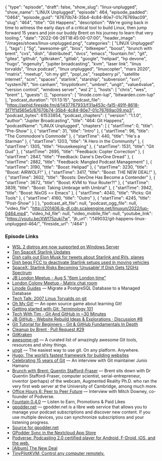 {
  "type": "episode",
  "draft": false,
  "show_slug": "linux-unplugged",
  "show_name": "LINUX Unplugged",
  "episode": 464,
  "episode_padded": "0464",
  "episode_guid": "87670b74-35b4-4c84-80e7-01c76769ac09",
  "slug": "464",
  "title": "Git Happens",
  "description": "We're going back in time to witness the early days of a critical tool to build Linux, then jump forward 15 years and join our buddy Brent on his journey to learn that very tooling.",
  "date": "2022-06-26T18:45:00-07:00",
  "header_image": "/images/shows/linux-unplugged.png",
  "categories": [
    "LINUX Unplugged"
  ],
  "tags": [
    "5g",
    "awesome-git",
    "bios",
    "bitkeeper",
    "boost",
    "brunch with brent",
    "cvs",
    "dish",
    "distributed",
    "dvcs",
    "emacs",
    "fountain.fm",
    "git",
    "gitea",
    "github",
    "gitkraken",
    "gitlab",
    "google",
    "helipad",
    "hp devone",
    "hugo",
    "ingenuity",
    "jupiter broadcasting",
    "kvm",
    "laser link",
    "linus torvalds",
    "linux podcast",
    "linux unplugged",
    "linuxcopter",
    "mars 2020",
    "matrix",
    "meetup",
    "oh my git!",
    "pop!_os",
    "raspberry pi",
    "satellite internet",
    "scm",
    "spacex",
    "starlink",
    "starship",
    "subversion",
    "svn",
    "system76",
    "tim canham",
    "tinypilotkvm",
    "umbrel",
    "ungit",
    "value4value",
    "version control",
    "windows server",
    "wsl 2"
  ],
  "hosts": [
    "chris",
    "wes",
    "brent"
  ],
  "guests": [],
  "sponsors": [
    "linode.com-lup",
    "bitwarden.com-lup"
  ],
  "podcast_duration": "01:13:15",
  "podcast_file": "https://aphid.fireside.fm/d/1437767933/f31a453c-fa15-491f-8618-3f71f1d565e5/87670b74-35b4-4c84-80e7-01c76769ac09.mp3",
  "podcast_bytes": 61533854,
  "podcast_chapters": {
    "version": "1.1.0",
    "author": "Jupiter Broadcasting",
    "title": "464: Git Happens",
    "podcastName": "LINUX Unplugged",
    "chapters": [
      {
        "startTime": 0,
        "title": "Pre-Show"
      },
      {
        "startTime": 31,
        "title": "Intro"
      },
      {
        "startTime": 96,
        "title": "The Commodore's Commode"
      },
      {
        "startTime": 440,
        "title": "He's a Starman"
      },
      {
        "startTime": 1203,
        "title": "A Hero in the Community"
      },
      {
        "startTime": 1305,
        "title": "Housekeeping"
      },
      {
        "startTime": 1531,
        "title": "Git Gud"
      },
      {
        "startTime": 2695,
        "title": "Feedback: Copter Correction"
      },
      {
        "startTime": 2847,
        "title": "Feedback: Dane's DevOne Dread"
      },
      {
        "startTime": 2882,
        "title": "Feedback: Mangled Podcast Management"
      },
      {
        "startTime": 3190,
        "title": "Boost: Helipad"
      },
      {
        "startTime": 3230,
        "title": "Boost: AIRWOLF!"
      },
      {
        "startTime": 3417,
        "title": "Boost: THE NEW DEAL!"
      },
      {
        "startTime": 3602,
        "title": "Boosts: DevOne Has Become a Contender"
      },
      {
        "startTime": 3672,
        "title": "Boost: KVM to Your Router?!"
      },
      {
        "startTime": 3839,
        "title": "Boost: Taking Umbrage with Umbral"
      },
      {
        "startTime": 3942,
        "title": "Boost: NixOS == Emacs"
      },
      {
        "startTime": 4040,
        "title": "Picks: Git Tools"
      },
      {
        "startTime": 4160,
        "title": "Outro"
      },
      {
        "startTime": 4245,
        "title": "Post-Show"
      }
    ]
  },
  "podcast_alt_file": null,
  "podcast_ogg_file": null,
  "video_file": "http://201406.jb-dl.cdn.scaleengine.net/linuxun/2022/lup-0464.mp4",
  "video_hd_file": null,
  "video_mobile_file": null,
  "youtube_link": "https://youtu.be/XWf75zuki7w",
  "jb_url": "/149032/git-happens-linux-unplugged-464/",
  "fireside_url": "/464"
}


### Episode Links

  * [WSL 2 distros are now supported on Windows Server](https://devblogs.microsoft.com/commandline/wsl-2-distros-are-now-supported-on-windows-server/ "WSL 2 distros are now supported on Windows Server")
  * [Ten SpaceX Starlink Updates](https://circleid.com/posts/20220620-ten-spacex-starlink-updates "Ten SpaceX Starlink Updates")
  * [Dish calls out Elon Musk for tweets about Starlink and RVs, planes](https://www.fiercewireless.com/tech/dish-calls-out-elon-musk-tweets-about-starlink-and-rvs-planes "Dish calls out Elon Musk for tweets about Starlink and RVs, planes")
  * [Dish begs FCC to deactivate Starlink setups used in moving vehicles](https://www.inputmag.com/culture/dish-fcc-complaint-spacex-starlink-satellite-dish-moving-vehicles "Dish begs FCC to deactivate Starlink setups used in moving vehicles")
  * [SpaceX: Starlink Risks Becoming ‘Unusable’ If Dish Gets 12GHz Spectrum](https://www.pcmag.com/news/spacex-starlink-risks-becoming-unusable-if-dish-gets-12ghz-spectrum?amp=true "SpaceX: Starlink Risks Becoming ‘Unusable’ If Dish Gets 12GHz Spectrum")
  * [JB London Meetup - Aug 5 “6pm London time”](https://www.meetup.com/jupiterbroadcasting/events/286056077/ "JB London Meetup - Aug 5 “6pm London time”")
  * [London Colony Meetup - Matrix chat room](https://matrix.to/#/!NLVupXfRhToUNmQwXw:jupiterbroadcasting.com?via=jupiterbroadcasting.com "London Colony Meetup - Matrix chat room")
  * [Linode Guides](https://www.linode.com/docs/products/databases/managed-databases/guides/postgresql-migrate/?utm_campaign=Doc%20%7C%20Migrate%20a%20PostgreSQL%20Database%20to%20a%20Managed%20Database&utm_medium=social&utm_source=twitter "Linode Guides") — Migrate a PostgreSQL Database to a Managed Database
  * [Tech Talk: 2007 Linus Torvalds on git](https://www.youtube.com/watch?v=4XpnKHJAok8 "Tech Talk: 2007 Linus Torvalds on git")
  * [Oh My Git!](https://ohmygit.org/ "Oh My Git!") — An open source game about learning Git!
  * [Getting started with Git: Terminology 101](https://opensource.com/article/19/2/git-terminology "Getting started with Git: Terminology 101")
  * [Tech With Tim - Git And GitHub in ~30 Minutes](https://www.youtube.com/watch?v=jG4Vs81kMlc "Tech With Tim - Git And GitHub in ~30 Minutes")
  * [JB GitHub - Website Rebuild Ideas & Explorations · Discussion #8](https://github.com/JupiterBroadcasting/jupiterbroadcasting.com/discussions/8 "JB GitHub - Website Rebuild Ideas & Explorations · Discussion #8")
  * [Git Tutorial for Beginners - Git & GitHub Fundamentals In Depth](https://www.youtube.com/watch?v=DVRQoVRzMIY "Git Tutorial for Beginners - Git & GitHub Fundamentals In Depth")
  * [Cleanup by Brent · Pull Request #29](https://github.com/StefanS-O/jupiterbroadcasting-hugo-mvp/pull/29 "Cleanup by Brent · Pull Request #29")
  * [GitKraken](https://flathub.org/apps/details/com.axosoft.GitKraken "GitKraken")
  * [awesome-git](https://github.com/dictcp/awesome-git "awesome-git") — A curated list of amazingly awesome Git tools, resources and shiny things.
  * [ungit](https://github.com/FredrikNoren/ungit "ungit") — The easiest way to use git. On any platform. Anywhere.
  * [Hugo: The world’s fastest framework for building websites](https://gohugo.io/ "Hugo: The world’s fastest framework for building websites")
  * [Celebrating 15 years of Git](https://github.blog/2020-04-07-celebrating-15-years-of-git-an-interview-with-git-maintainer-junio-hamano/ "Celebrating 15 years of Git") — An interview with Git maintainer Junio Hamano
  * [Brunch with Brent: Quentin Stafford-Fraser](https://extras.show/86 "Brunch with Brent: Quentin Stafford-Fraser") — Brent sits down with Dr Quentin Stafford-Fraser, computer scientist, serial-entrepreneur, inventor (perhaps) of the webcam, Augmented Reality Ph.D. who ran the very first web server at the University of Cambridge, among much more.
  * [Office Hours 6: Peer to Peer Future](https://www.officehours.hair/6 "Office Hours 6: Peer to Peer Future") — Interview with Mitch Downey, co-founder of Podverse.
  * [Fountain 0.4.0](http://fountain.fm "Fountain 0.4.0") — Listen to Earn, Promotions & Paid Likes
  * [gpodder.net](http://gpodder.net "gpodder.net") — gpodder.net is a libre web service that allows you to manage your podcast subscriptions and discover new content. If you use multiple devices, you can synchronize subscriptions and your listening progress.
  * [Source for gpodder.net](https://github.com/gpodder/mygpo "Source for gpodder.net")
  * [GPodder Sync in the Nextcloud App Store](https://apps.nextcloud.com/apps/gpoddersync "GPodder Sync in the Nextcloud App Store")
  * [Podverse: Podcasting 2.0 certified player for Android, F-Droid, iOS, and the web.](https://podverse.fm/ "Podverse: Podcasting 2.0 certified player for Android, F-Droid, iOS, and the web.")
  * [[Album] The New Deal](https://thenewdealband.bandcamp.com/album/the-new-deal "\[Album\] The New Deal")
  * [TinyPilotKVM: Control any computer remotely.](https://tinypilotkvm.com/ "TinyPilotKVM:  Control any computer remotely.")


